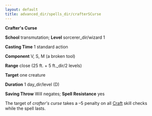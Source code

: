 ```yaml
---
layout: default
title: advanced_dir/spells_dir/crafterSCurse
---
```

 **Crafter's Curse**

**School** transmutation; **Level** sorcerer_dir/wizard 1

**Casting Time** 1 standard action

**Component** V, S, M (a broken tool)

**Range** close (25 ft. + 5 ft._dir/2 levels)

**Target** one creature

**Duration** 1 day_dir/level (D)

**Saving Throw** Will negates; **Spell Resistance** yes

The target of _crafter's curse_ takes a –5 penalty on all [Craft](../../skills_dir/craft#_craft) skill checks while the spell lasts.

